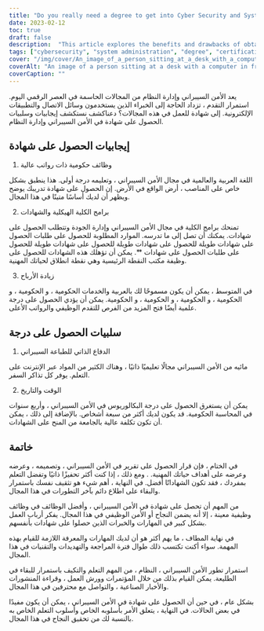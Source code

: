```yaml
---
title: "Do you really need a degree to get into Cyber Security and System Administration?"
date: 2023-02-12
toc: true
draft: false
description:  "This article explores the benefits and drawbacks of obtaining a degree in the fields of cybersecurity and system administration, including job opportunities, certifications, time, and cost considerations."
tags: ["cybersecurity", "system administration", "degree", "certifications", "career advancement", "salary potential", "time and cost", "government jobs", "self-taught", "online training", "CompTIA certifications"]
cover: "/img/cover/An_image_of_a_person_sitting_at_a_desk_with_a_computer.png"
coverAlt: "An image of a person sitting at a desk with a computer in front of them, surrounded by books, online resources, and certification materials, symbolizing the different paths to gaining knowledge and expertise in cybersecurity and system administration. "
coverCaption: ""
---
```


 يعد الأمن السيبراني وإدارة النظام من المجالات الحاسمة في العصر الرقمي اليوم. استمرار التقدم ، تزداد الحاجة إلى الخبراء الذين يستخدمون وسائل الاتصال والتطبيقات الإلكترونية. إلى شهادة للعمل في هذه المجالات؟ دعناكشف نستكشف إيجابيات وسلبيات الحصول على شهادة في الأمن السيبراني وإدارة النظام.  ## إيجابيات الحصول على شهادة  1. وظائف حكومية ذات رواتب عالية  اللغة العربية والعالمية في مجال الأمن السيبراني ، وتعليمه درجة أولى. هذا ينطبق بشكل خاص على المناصب ، أرض الواقع في الأرض. إن الحصول على شهادة تدريبك يوضح ويظهر أن لديك أساسًا متينًا في هذا المجال.  2. برامج الكلية الهيكلية والشهادات  تمنحك برامج الكلية في مجال الأمن السيبراني وإدارة الجودة وتتطلب الحصول على شهادات. يمكنك أن تصل إلى ما تدرسه. الموارد المطلوبة للحصول على طلبات الحصول على شهادات طويلة للحصول على شهادات طويلة للحصول على شهادات طويلة للحصول على طلبات الحصول على شهادات **. يمكن أن تؤهلك هذه الشهادات للحصول على وظيفة مكتب النقطة الرئيسية وهي نقطة انطلاق لحياتك المهنية.  3. زيادة الأرباح  في المتوسط ، يمكن أن يكون مسموحًا لك بالعربية والخدمات الحكومية ، و الحكومية ، و الحكومية ، و الحكومية ، و الحكومية ، و الحكومية. يمكن أن يؤدي الحصول على درجة علمية أيضًا فتح المزيد من الفرص للتقدم الوظيفي والرواتب الأعلى.  ## سلبيات الحصول على درجة  1. الدفاع الذاتي للطباعة السيبراني  مائيه من الأمن السيبراني مجالًا تعليميًا ذاتيًا ، وهناك الكثير من المواد عبر الإنترنت على التعلم. يوفر كل تذاكر السفر.  2. الوقت والتاريخ  يمكن أن يستغرق الحصول على درجة البكالوريوس في الأمن السيبراني ، وأربع سنوات في المحاسبة الحكومية. قد يكون لديك أكثر من سبعة أشخاص. بالإضافة إلى ذلك ، يمكن أن تكون تكلفة عالية بالجامعة من المنح على الشهادات.  ## خاتمة  في الختام ، فإن قرار الحصول على تقرير في الأمن السيبراني ، وتصميمه ، وعرضه وعرضه على أهداف حياتك المهنية. . ومع ذلك ، إذا كنت أكثر تحفيزًا ذاتيًا وتفضل التعلم بمفردك ، فقد تكون الشهاداتًا أفضل. في النهاية ، أهم شيء هو تثقيف نفسك باستمرار والبقاء على اطلاع دائم بآخر التطورات في هذا المجال.  من المهم أن تحصل على شهادة في الأمن السيبراني ، وأفضل الوظائف في وظائف وظيفية معينة ، إلا أنه يضمن النجاح أو الأمن الوظيفي في هذا المجال. يفكر أرباب العمل بشكل كبير في المهارات والخبرات الذين حصلوا على شهادات بأنفسهم.  في نهاية المطاف ، ما يهم أكثر هو أن لديك المهارات والمعرفة اللازمة للقيام بهذه المهمة. سواء أكنت تكتسب ذلك طوال فترة المراجعة والتهديدات والتقنيات في هذا المجال.  استمرار تطور الأمن السيبراني ، النظام ، من المهم التعلم والتكيف باستمرار للبقاء في الطليعة. يمكن القيام بذلك من خلال المؤتمرات وورش العمل ، وقراءة المنشورات والأخبار الصناعية ، والتواصل مع محترفين في هذا المجال.  بشكل عام ، في حين أن الحصول على شهادة في الأمن السيبراني ، يمكن أن يكون مفيدًا في بعض الحالات. في النهاية ، يتعلق الأمر بأسلوبه الخاص وأسلوب التعلم الخاص به بالنسبة لك من تحقيق النجاح في هذا المجال. 